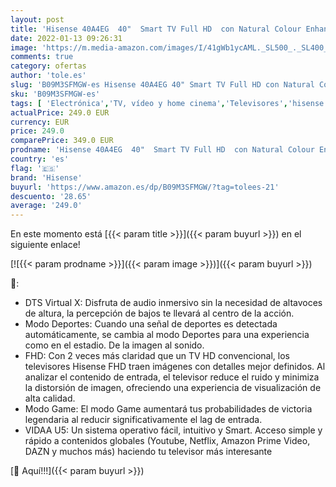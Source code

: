 ```yaml
---
layout: post
title: 'Hisense 40A4EG  40"  Smart TV Full HD  con Natural Colour Enhancer  DTS Virtual X  VIDAA U5  Youtube  Netflix  HDMI  WiFi  Nuevo 2021 '
date: 2022-01-13 09:26:31
image: 'https://m.media-amazon.com/images/I/41gWb1ycAML._SL500_._SL400_.jpg'
comments: true
category: ofertas
author: 'tole.es'
slug: 'B09M3SFMGW-es Hisense 40A4EG 40" Smart TV Full HD con Natural Colour...'
sku: 'B09M3SFMGW-es'
tags: [ 'Electrónica','TV, vídeo y home cinema','Televisores','hisense','smart','tv', ]
actualPrice: 249.0 EUR
currency: EUR
price: 249.0
comparePrice: 349.0 EUR
prodname: 'Hisense 40A4EG  40"  Smart TV Full HD  con Natural Colour Enhancer  DTS Virtual X  VIDAA U5  Youtube  Netflix  HDMI  WiFi  Nuevo 2021 '
country: 'es'
flag: '🇪🇸'
brand: 'Hisense'
buyurl: 'https://www.amazon.es/dp/B09M3SFMGW/?tag=tolees-21'
descuento: '28.65'
average: '249.0'
---
```


En este momento está [{{< param title >}}]({{< param buyurl >}}) en el siguiente enlace!

[![{{< param prodname >}}]({{< param image >}})]({{< param buyurl >}})

🔎:

- DTS Virtual X: Disfruta de audio inmersivo sin la necesidad de altavoces de altura, la percepción de bajos te llevará al centro de la acción.
- Modo Deportes: Cuando una señal de deportes es detectada automáticamente, se cambia al modo Deportes para una experiencia como en el estadio. De la imagen al sonido.
- FHD: Con 2 veces más claridad que un TV HD convencional, los televisores Hisense FHD traen imágenes con detalles mejor definidos. Al analizar el contenido de entrada, el televisor reduce el ruido y minimiza la distorsión de imagen, ofreciendo una experiencia de visualización de alta calidad.
- Modo Game: El modo Game aumentará tus probabilidades de victoria legendaria al reducir significativamente el lag de entrada.
- VIDAA U5: Un sistema operativo fácil, intuitivo y Smart. Acceso simple y rápido a contenidos globales (Youtube, Netflix, Amazon Prime Video, DAZN y muchos más) haciendo tu televisor más interesante

[🛒 Aquí!!!]({{< param buyurl >}})
